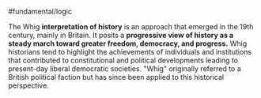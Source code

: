 #fundamental/logic 

The Whig **interpretation of history** is an approach that emerged in the 19th century, mainly in Britain. It posits a **progressive view of history as a steady march toward greater freedom, democracy, and progress.** Whig historians tend to highlight the achievements of individuals and institutions that contributed to constitutional and political developments leading to present-day liberal democratic societies. "Whig" originally referred to a British political faction but has since been applied to this historical perspective.